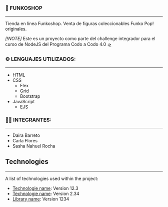 ### 🚀 FUNKOSHOP
***
Tienda en línea Funkoshop. Venta de figuras coleccionables Funko Pop! originales.

_[!NOTE]_
Este es un proyecto como parte del challenge integrador para el curso de NodeJS del Programa Codo a Codo 4.0 🛸

### ⚙️ LENGUAJES UTILIZADOS:
***
- HTML
- CSS
    - Flex
    - Grid
    - Bootstrap
- JavaScript
    - EJS


### 👨‍💻 INTEGRANTES:
***
- Daira	Barreto
- Carla	Flores
- Sasha Nahuel	Rocha



## Technologies
***
A list of technologies used within the project:
* [Technologie name](https://example.com): Version 12.3 
* [Technologie name](https://example.com): Version 2.34
* [Library name](https://example.com): Version 1234
